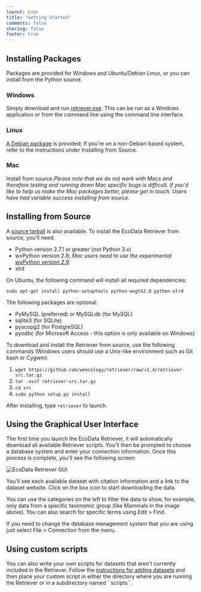 ```yaml
---
layout: page
title: "Getting Started"
comments: false
sharing: false
footer: true
---
```


## Installing Packages

Packages are provided for Windows and Ubuntu/Debian Linux, or you can
install from the Python source.

### Windows

Simply download and run
[retriever.exe](https://s3.amazonaws.com/ecodata-retriever/retriever.exe).
This can be run as a Windows application or from the command line using
the command line interface.

### Linux

[A Debian
package](https://s3.amazonaws.com/ecodata-retriever/python-retriever_1.4-1_all.deb)
is provided; If you're on a non-Debian based system, refer to the
instructions under Installing from Source.

### Mac

Install from source.*Please note that we do not work with Macs and
therefore testing and running down Mac specific bugs is difficult. If
you'd like to help us make the Mac packages better, please get in touch.
Users have had variable success installing from source.*

## Installing from Source

A [source
tarball](https://github.com/weecology/retriever/raw/v1.4/retriever-src.tar.gz)
is also available. To install the EcoData Retriever from source, you'll
need:

-   Python version 2.7.1 or greater (not Python 3.x)
-   wxPython version 2.8; *Mac users need to use the experimental
    [wxPython version
    2.9](http://www.wxpython.org/download.php#unstable).*
-   xlrd

On Ubuntu, the following command will install all required dependencies:

`sudo apt-get install python-setuptools python-wxgtk2.8 python-xlrd`

The following packages are optional:

-   PyMySQL (preferred) or MySQLdb (for MySQL)
-   sqlite3 (for SQLite)
-   pyscopg2 (for PostgreSQL)
-   pyodbc (for Microsoft Access - this option is only available on
    Windows)

To download and install the Retriever from source, use the following
commands (Windows users should use a Unix-like environment such as Git
bash or Cygwin):

1.  `wget https://github.com/weecology/retriever/raw/v1.4/retriever-src.tar.gz`
2.  `tar -xvzf retriever-src.tar.gz`
3.  `cd src`
4.  `sudo python setup.py install`

After installing, type `retriever` to launch.

## Using the Graphical User Interface

The first time you launch the EcoData Retriever, it will automatically
download all available Retriever scripts. You'll then be prompted to
choose a database system and enter your connection information. Once
this process is complete, you'll see the following screen:

![EcoData Retriever GUI](figure1.png)

You'll see each available dataset with citation information and a link
to the dataset website. Click on the box icon to start downloading the
data.

You can use the categories on the left to filter the data to show, for
example, only data from a specific taxonomic group (like Mammals in the
image above). You can also search for specific terms using Edit \> Find.

If you need to change the database management system that you are using
just select File \> Connection from the menu.

## Using custom scripts

You can also write your own scripts for datasets that aren't currently
included in the Retriever. Follow the [instructions for adding
datasets](scripting.html) and then place your custom script in either
the directory where you are running the Retriever or in a subdirectory
named \`\`scripts\`\`.
